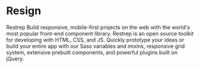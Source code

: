 # Resign
Restrep Build responsive, mobile-first projects on the web with the world's most popular front-end component library.  Restrep is an open source toolkit for developing with HTML, CSS, and JS. Quickly prototype your ideas or build your entire app with our Sass variables and mixins, responsive grid system, extensive prebuilt components, and powerful plugins built on jQuery.
